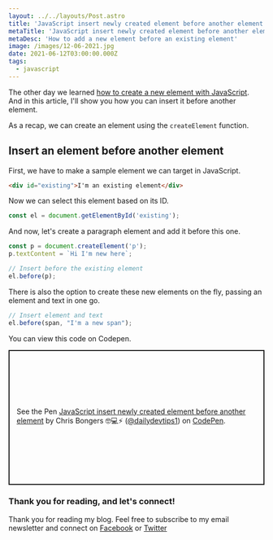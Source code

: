```yaml
---
layout: ../../layouts/Post.astro
title: 'JavaScript insert newly created element before another element'
metaTitle: 'JavaScript insert newly created element before another element'
metaDesc: 'How to add a new element before an existing element'
image: /images/12-06-2021.jpg
date: 2021-06-12T03:00:00.000Z
tags:
  - javascript
---
```


The other day we learned [how to create a new element with JavaScript](https://daily-dev-tips.com/posts/javascript-creating-a-new-element/).
And in this article, I'll show you how you can insert it before another element.

As a recap, we can create an element using the `createElement` function.

## Insert an element before another element

First, we have to make a sample element we can target in JavaScript.

```html
<div id="existing">I'm an existing element</div>
```

Now we can select this element based on its ID.

```js
const el = document.getElementById('existing');
```

And now, let's create a paragraph element and add it before this one.

```js
const p = document.createElement('p');
p.textContent = `Hi I'm new here`;

// Insert before the existing element
el.before(p);
```

There is also the option to create these new elements on the fly, passing an element and text in one go.

```js
// Insert element and text
el.before(span, "I'm a new span");
```

You can view this code on Codepen.

<p class="codepen" data-height="265" data-theme-id="dark" data-default-tab="js,result" data-user="dailydevtips1" data-slug-hash="KKWeEZN" style="height: 265px; box-sizing: border-box; display: flex; align-items: center; justify-content: center; border: 2px solid; margin: 1em 0; padding: 1em;" data-pen-title="JavaScript insert newly created element before another element">
  <span>See the Pen <a href="https://codepen.io/dailydevtips1/pen/KKWeEZN">
  JavaScript insert newly created element before another element</a> by Chris Bongers 🤓💻⚡️ (<a href="https://codepen.io/dailydevtips1">@dailydevtips1</a>)
  on <a href="https://codepen.io">CodePen</a>.</span>
</p>
<script async defer src="https://cpwebassets.codepen.io/assets/embed/ei.js"></script>

### Thank you for reading, and let's connect!

Thank you for reading my blog. Feel free to subscribe to my email newsletter and connect on [Facebook](https://www.facebook.com/DailyDevTipsBlog) or [Twitter](https://twitter.com/DailyDevTips1)
